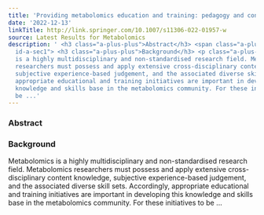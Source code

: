```yaml
---
title: 'Providing metabolomics education and training: pedagogy and considerations'
date: '2022-12-13'
linkTitle: http://link.springer.com/10.1007/s11306-022-01957-w
source: Latest Results for Metabolomics
description: ' <h3 class="a-plus-plus">Abstract</h3> <span class="a-plus-plus abstract-section
  id-a-sec1"> <h3 class="a-plus-plus">Background</h3> <p class="a-plus-plus">Metabolomics
  is a highly multidisciplinary and non-standardised research field. Metabolomics
  researchers must possess and apply extensive cross-disciplinary content knowledge,
  subjective experience-based judgement, and the associated diverse skill sets. Accordingly,
  appropriate educational and training initiatives are important in developing this
  knowledge and skills base in the metabolomics community. For these initiatives to
  be ...'
---
```

 <h3 class="a-plus-plus">Abstract</h3> <span class="a-plus-plus abstract-section id-a-sec1"> <h3 class="a-plus-plus">Background</h3> <p class="a-plus-plus">Metabolomics is a highly multidisciplinary and non-standardised research field. Metabolomics researchers must possess and apply extensive cross-disciplinary content knowledge, subjective experience-based judgement, and the associated diverse skill sets. Accordingly, appropriate educational and training initiatives are important in developing this knowledge and skills base in the metabolomics community. For these initiatives to be ...